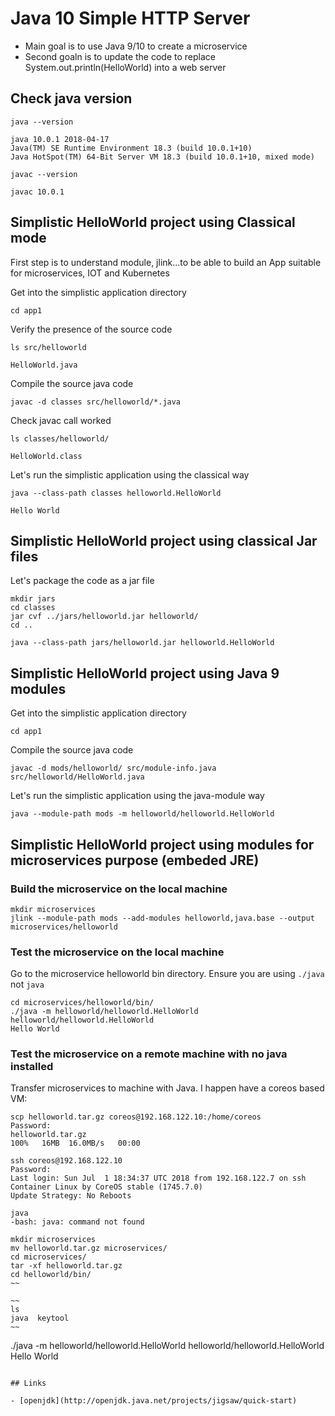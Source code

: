 # Java 10 Simple HTTP Server

- Main goal is to use Java 9/10 to create a microservice
- Second goaln is to update the code to replace System.out.println(HelloWorld) into a web server

## Check java version

~~~
java --version

java 10.0.1 2018-04-17
Java(TM) SE Runtime Environment 18.3 (build 10.0.1+10)
Java HotSpot(TM) 64-Bit Server VM 18.3 (build 10.0.1+10, mixed mode)
~~~

~~~
javac --version

javac 10.0.1
~~~

## Simplistic HelloWorld project using Classical mode

First step is to understand module, jlink...to be able to build an App 
suitable for microservices, IOT and Kubernetes

Get into the simplistic application directory
~~~
cd app1
~~~

Verify the presence of the source code
~~~
ls src/helloworld

HelloWorld.java
~~~

Compile the source java code
~~~
javac -d classes src/helloworld/*.java
~~~

Check javac call worked
~~~
ls classes/helloworld/

HelloWorld.class
~~~

Let's run the simplistic application using the classical way
~~~
java --class-path classes helloworld.HelloWorld

Hello World
~~~

## Simplistic HelloWorld project using classical Jar files

Let's package the code as a jar file
~~~
mkdir jars
cd classes
jar cvf ../jars/helloworld.jar helloworld/
cd ..
~~~

~~~
java --class-path jars/helloworld.jar helloworld.HelloWorld
~~~

## Simplistic HelloWorld project using Java 9 modules

Get into the simplistic application directory
~~~
cd app1
~~~

Compile the source java code
~~~
javac -d mods/helloworld/ src/module-info.java src/helloworld/HelloWorld.java
~~~

Let's run the simplistic application using the java-module way
~~~
java --module-path mods -m helloworld/helloworld.HelloWorld
~~~

## Simplistic HelloWorld project using modules for microservices purpose (embeded JRE)

### Build the microservice on the local machine 

~~~
mkdir microservices
jlink --module-path mods --add-modules helloworld,java.base --output microservices/helloworld
~~~

### Test the microservice on the local machine 

Go to the microservice helloworld bin directory. Ensure you are using `./java` not `java`

~~~
cd microservices/helloworld/bin/
./java -m helloworld/helloworld.HelloWorld helloworld/helloworld.HelloWorld
Hello World
~~~

### Test the microservice on a remote machine with no java installed

Transfer microservices to machine with Java. I happen have a coreos based VM:
~~~
scp helloworld.tar.gz coreos@192.168.122.10:/home/coreos
Password:
helloworld.tar.gz                                                                                                                               100%   16MB  16.0MB/s   00:00
~~~

~~~
ssh coreos@192.168.122.10
Password:
Last login: Sun Jul  1 18:34:37 UTC 2018 from 192.168.122.7 on ssh
Container Linux by CoreOS stable (1745.7.0)
Update Strategy: No Reboots

java
-bash: java: command not found
~~~

~~~
mkdir microservices
mv helloworld.tar.gz microservices/
cd microservices/
tar -xf helloworld.tar.gz
cd helloworld/bin/
~~

~~
ls
java  keytool
~~

~~~
./java -m helloworld/helloworld.HelloWorld helloworld/helloworld.HelloWorld
Hello World
~~~

## Links

- [openjdk](http://openjdk.java.net/projects/jigsaw/quick-start)
